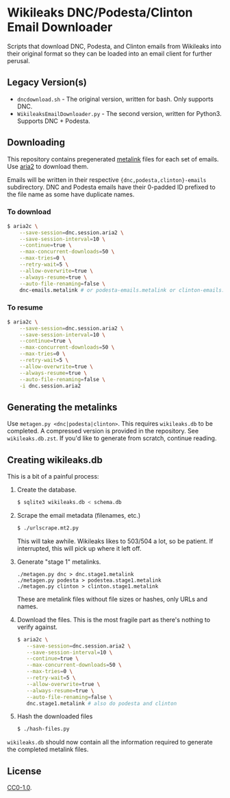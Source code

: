 # Wikileaks DNC/Podesta/Clinton Email Downloader

Scripts that download DNC, Podesta, and Clinton emails from Wikileaks
into their original format so they can be loaded into an email
client for further perusal.

## Legacy Version(s)
  * `dncdownload.sh` - The original version, written for bash. Only supports DNC.
  * `WikileaksEmailDownloader.py` - The second version, written for Python3. Supports DNC + Podesta.

## Downloading

This repository contains pregenerated [metalink](https://tools.ietf.org/id/draft-bryan-metalink-28.html) files for each set of emails. Use [aria2](https://aria2.github.io/) to download them.

Emails will be written in their respective `{dnc,podesta,clinton}-emails` subdirectory. DNC and Podesta emails have their 0-padded ID prefixed to the file name as some have duplicate names.

### To download
```bash
$ aria2c \
    --save-session=dnc.session.aria2 \
    --save-session-interval=10 \
    --continue=true \
    --max-concurrent-downloads=50 \
    --max-tries=0 \
    --retry-wait=5 \
    --allow-overwrite=true \
    --always-resume=true \
    --auto-file-renaming=false \
    dnc-emails.metalink # or podesta-emails.metalink or clinton-emails.metalink
```

### To resume
```bash
$ aria2c \
    --save-session=dnc.session.aria2 \
    --save-session-interval=10 \
    --continue=true \
    --max-concurrent-downloads=50 \
    --max-tries=0 \
    --retry-wait=5 \
    --allow-overwrite=true \
    --always-resume=true \
    --auto-file-renaming=false \
    -i dnc.session.aria2
```

## Generating the metalinks

Use `metagen.py <dnc|podesta|clinton>`. This requires `wikileaks.db` to be completed. A compressed version
is provided in the repository. See `wikileaks.db.zst`. If you'd like to generate from scratch, continue reading.

## Creating wikileaks.db

This is a bit of a painful process:
1. Create the database. 
   ```bash
   $ sqlite3 wikileaks.db < schema.db
   ```
2. Scrape the email metadata (filenames, etc.)
   ```bash
   $ ./urlscrape.mt2.py
   ```
   This will take awhile. Wikileaks likes to 503/504 a lot, so be patient. If interrupted, this will pick up where it left off.
3. Generate "stage 1" metalinks.
   ```
   ./metagen.py dnc > dnc.stage1.metalink
   ./metagen.py podesta > podestea.stage1.metalink
   ./metagen.py clinton > clinton.stage1.metalink
   ```
   These are metalink files without file sizes or hashes, only URLs and names.
4. Download the files. This is the most fragile part as there's nothing to verify against.
   ```bash
   $ aria2c \
      --save-session=dnc.session.aria2 \
      --save-session-interval=10 \
      --continue=true \
      --max-concurrent-downloads=50 \
      --max-tries=0 \
      --retry-wait=5 \
      --allow-overwrite=true \
      --always-resume=true \
      --auto-file-renaming=false \
      dnc.stage1.metalink # also do podesta and clinton
   ```

5. Hash the downloaded files
   ```bash
   $ ./hash-files.py
   ```

`wikileaks.db` should now contain all the information required to generate the
completed metalink files.

## License

[CC0-1.0](./LICENSE).
